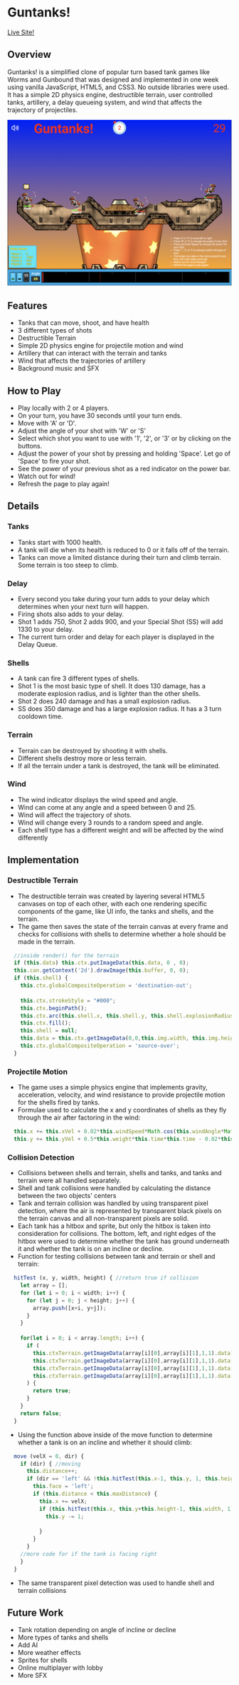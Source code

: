 # Guntanks!

[Live Site!](https://masag0.github.io/Guntanks/)

## Overview
Guntanks! is a simplified clone of popular turn based tank games like Worms and Gunbound that was designed and implemented in one week using vanilla JavaScript, HTML5, and CSS3. No outside libraries were used. It has a simple 2D physics engine, destructible terrain, user controlled tanks, artillery, a delay queueing system, and wind that affects the trajectory of projectiles.

![Screenshot](./assets/screenshot.png)

## Features
* Tanks that can move, shoot, and have health
* 3 different types of shots
* Destructible Terrain
* Simple 2D physics engine for projectile motion and wind
* Artillery that can interact with the terrain and tanks
* Wind that affects the trajectories of artillery
* Background music and SFX

## How to Play
* Play locally with 2 or 4 players.
* On your turn, you have 30 seconds until your turn ends.
* Move with 'A' or 'D'.
* Adjust the angle of your shot with 'W' or 'S'
* Select which shot you want to use with '1', '2', or '3' or by clicking on the buttons.
* Adjust the power of your shot by pressing and holding 'Space'. Let go of 'Space' to fire your shot.
* See the power of your previous shot as a red indicator on the power bar.
* Watch out for wind!
* Refresh the page to play again!

## Details

### Tanks
* Tanks start with 1000 health.
* A tank will die when its health is reduced to 0 or it falls off of the terrain.
* Tanks can move a limited distance during their turn and climb terrain. Some terrain is too steep to climb.

### Delay
* Every second you take during your turn adds to your delay which determines when your next turn will happen.
* Firing shots also adds to your delay.
* Shot 1 adds 750, Shot 2 adds 900, and your Special Shot (SS) will add 1330 to your delay.
* The current turn order and delay for each player is displayed in the Delay Queue.

### Shells
* A tank can fire 3 different types of shells.
* Shot 1 is the most basic type of shell. It does 130 damage, has a moderate explosion radius, and is lighter than the other shells.
* Shot 2 does 240 damage and has a small explosion radius.
* SS does 350 damage and has a large explosion radius. It has a 3 turn cooldown time.

### Terrain
* Terrain can be destroyed by shooting it with shells.
* Different shells destroy more or less terrain.
* If all the terrain under a tank is destroyed, the tank will be eliminated.

### Wind
* The wind indicator displays the wind speed and angle.
* Wind can come at any angle and a speed between 0 and 25.
* Wind will affect the trajectory of shots.
* Wind will change every 3 rounds to a random speed and angle.
* Each shell type has a different weight and will be affected by the wind differently

## Implementation

### Destructible Terrain
* The destructible terrain was created by layering several HTML5 canvases on top of each other, with each one rendering specific components of the game, like UI info, the tanks and shells, and the terrain.
* The game then saves the state of the terrain canvas at every frame and checks for collisions with shells to determine whether a hole should be made in the terrain.
```javascript
  //inside render() for the terrain
  if (this.data) this.ctx.putImageData(this.data, 0 , 0);
  this.can.getContext('2d').drawImage(this.buffer, 0, 0);
  if (this.shell) {
    this.ctx.globalCompositeOperation = 'destination-out';

    this.ctx.strokeStyle = "#000";
    this.ctx.beginPath();
    this.ctx.arc(this.shell.x, this.shell.y, this.shell.explosionRadius, 0, Math.PI*2);
    this.ctx.fill();
    this.shell = null;
    this.data = this.ctx.getImageData(0,0,this.img.width, this.img.height);
    this.ctx.globalCompositeOperation = 'source-over';
  }
```

### Projectile Motion
* The game uses a simple physics engine that implements gravity, acceleration, velocity, and wind resistance to provide projectile motion for the shells fired by tanks.
* Formulae used to calculate the x and y coordinates of shells as they fly through the air after factoring in the wind:
```javascript
  this.x += this.xVel + 0.02*this.windSpeed*Math.cos(this.windAngle*Math.PI/180)*this.time; //x coordinate
  this.y += this.yVel + 0.5*this.weight*this.time*this.time - 0.02*this.windSpeed*Math.sin(this.windAngle*Math.PI/180)*this.time; //y-coordinate
```

### Collision Detection
* Collisions between shells and terrain, shells and tanks, and tanks and terrain were all handled separately.
* Shell and tank collisions were handled by calculating the distance between the two objects' centers
* Tank and terrain collision was handled by using transparent pixel detection, where the air is represented by transparent black pixels on the terrain canvas and all non-transparent pixels are solid.
* Each tank has a hitbox and sprite, but only the hitbox is taken into consideration for collisions. The bottom, left, and right edges of the hitbox were used to determine whether the tank has ground underneath it and
whether the tank is on an incline or decline.
* Function for testing collisions between tank and terrain or shell and terrain:
```javascript
  hitTest (x, y, width, height) { //return true if collision
    let array = [];
    for (let i = 0; i < width; i++) {
      for (let j = 0; j < height; j++) {
        array.push([x+i, y+j]);
      }
    }

    for(let i = 0; i < array.length; i++) {
      if (
        this.ctxTerrain.getImageData(array[i][0],array[i][1],1,1).data[0] != 0 ||
        this.ctxTerrain.getImageData(array[i][0],array[i][1],1,1).data[1] != 0 ||
        this.ctxTerrain.getImageData(array[i][0],array[i][1],1,1).data[2] != 0 ||
        this.ctxTerrain.getImageData(array[i][0],array[i][1],1,1).data[3] != 0
      ) {
        return true;
      }
    }
    return false;
  }
```
* Using the function above inside of the move function to determine whether a tank is on an incline and whether it should climb:

```javascript
  move (velX = 0, dir) {
    if (dir) { //moving
      this.distance++;
      if (dir == 'left' && !this.hitTest(this.x-1, this.y, 1, this.height/1.5)) { //tank facing left, testing left bottom edge
        this.face = 'left';
        if (this.distance < this.maxDistance) {
          this.x += velX;
          if (this.hitTest(this.x, this.y+this.height-1, this.width, 1)) {
            this.y -= 1;

          }
        }
      }
    //more code for if the tank is facing right
    }
  }
```
* The same transparent pixel detection was used to handle shell and terrain collisions

## Future Work
* Tank rotation depending on angle of incline or decline
* More types of tanks and shells
* Add AI
* More weather effects
* Sprites for shells
* Online multiplayer with lobby
* More SFX


